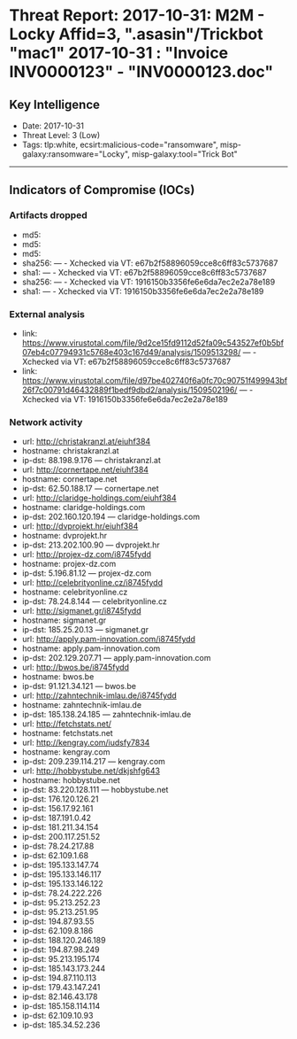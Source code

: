 # Threat Report: 2017-10-31: M2M -  Locky Affid=3, ".asasin"/Trickbot "mac1" 2017-10-31 : "Invoice INV0000123" - "INV0000123.doc"


## Key Intelligence
* Date: 2017-10-31
* Threat Level: 3 (Low)
* Tags: tlp:white, ecsirt:malicious-code="ransomware", misp-galaxy:ransomware="Locky", misp-galaxy:tool="Trick Bot"

---

## Indicators of Compromise (IOCs)
### Artifacts dropped
* md5: <md5>
* md5: <md5>
* md5: <md5>
* sha256: <sha256> — - Xchecked via VT: e67b2f58896059cce8c6ff83c5737687
* sha1: <sha1> — - Xchecked via VT: e67b2f58896059cce8c6ff83c5737687
* sha256: <sha256> — - Xchecked via VT: 1916150b3356fe6e6da7ec2e2a78e189
* sha1: <sha1> — - Xchecked via VT: 1916150b3356fe6e6da7ec2e2a78e189

### External analysis
* link: https://www.virustotal.com/file/9d2ce15fd9112d52fa09c543527ef0b5bf07eb4c07794931c5768e403c167d49/analysis/1509513298/ — - Xchecked via VT: e67b2f58896059cce8c6ff83c5737687
* link: https://www.virustotal.com/file/d97be402740f6a0fc70c90751f499943bf26f7c00791d46432889f1bedf9dbd2/analysis/1509502196/ — - Xchecked via VT: 1916150b3356fe6e6da7ec2e2a78e189

### Network activity
* url: http://christakranzl.at/eiuhf384
* hostname: christakranzl.at
* ip-dst: 88.198.9.176 — christakranzl.at
* url: http://cornertape.net/eiuhf384
* hostname: cornertape.net
* ip-dst: 62.50.188.17 — cornertape.net
* url: http://claridge-holdings.com/eiuhf384
* hostname: claridge-holdings.com
* ip-dst: 202.160.120.194 — claridge-holdings.com
* url: http://dvprojekt.hr/eiuhf384
* hostname: dvprojekt.hr
* ip-dst: 213.202.100.90 — dvprojekt.hr
* url: http://projex-dz.com/i8745fydd
* hostname: projex-dz.com
* ip-dst: 5.196.81.12 — projex-dz.com
* url: http://celebrityonline.cz/i8745fydd
* hostname: celebrityonline.cz
* ip-dst: 78.24.8.144 — celebrityonline.cz
* url: http://sigmanet.gr/i8745fydd
* hostname: sigmanet.gr
* ip-dst: 185.25.20.13 — sigmanet.gr
* url: http://apply.pam-innovation.com/i8745fydd
* hostname: apply.pam-innovation.com
* ip-dst: 202.129.207.71 — apply.pam-innovation.com
* url: http://bwos.be/i8745fydd
* hostname: bwos.be
* ip-dst: 91.121.34.121 — bwos.be
* url: http://zahntechnik-imlau.de/i8745fydd
* hostname: zahntechnik-imlau.de
* ip-dst: 185.138.24.185 — zahntechnik-imlau.de
* url: http://fetchstats.net/
* hostname: fetchstats.net
* url: http://kengray.com/iudsfy7834
* hostname: kengray.com
* ip-dst: 209.239.114.217 — kengray.com
* url: http://hobbystube.net/dkjshfg643
* hostname: hobbystube.net
* ip-dst: 83.220.128.111 — hobbystube.net
* ip-dst: 176.120.126.21
* ip-dst: 156.17.92.161
* ip-dst: 187.191.0.42
* ip-dst: 181.211.34.154
* ip-dst: 200.117.251.52
* ip-dst: 78.24.217.88
* ip-dst: 62.109.1.68
* ip-dst: 195.133.147.74
* ip-dst: 195.133.146.117
* ip-dst: 195.133.146.122
* ip-dst: 78.24.222.226
* ip-dst: 95.213.252.23
* ip-dst: 95.213.251.95
* ip-dst: 194.87.93.55
* ip-dst: 62.109.8.186
* ip-dst: 188.120.246.189
* ip-dst: 194.87.98.249
* ip-dst: 95.213.195.174
* ip-dst: 185.143.173.244
* ip-dst: 194.87.110.113
* ip-dst: 179.43.147.241
* ip-dst: 82.146.43.178
* ip-dst: 185.158.114.114
* ip-dst: 62.109.10.93
* ip-dst: 185.34.52.236

